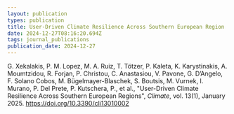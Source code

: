 ```yaml
---
layout: publication
types: publication
title: User-Driven Climate Resilience Across Southern European Region
date: 2024-12-27T08:16:20.694Z
tags: journal_publications
publication_date: 2024-12-27
---
```

<!--StartFragment-->

G. Xekalakis, P. M. Lopez, M. A. Ruiz, T. Tötzer, P. Kaleta, K. Karystinakis, A. Moumtzidou, R. Forjan, P. Christou, C. Anastasiou, V. Pavone, G. D’Angelo, F. Solano Cobos, M. Bügelmayer-Blaschek, S. Boutsis, M. Vurnek, I. Murano, P. Del Prete, P. Kutschera, P., et al., "User-Driven Climate Resilience Across Southern European Regions", *Climate*, vol. 13(1), January 2025. <https://doi.org/10.3390/cli13010002>

<!--EndFragment-->